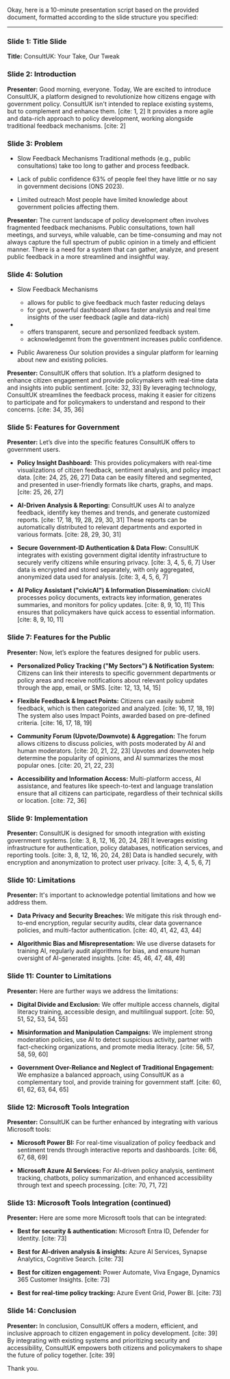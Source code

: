 Okay, here is a 10-minute presentation script based on the provided document, formatted according to the slide structure you specified:

***

### Slide 1: Title Slide

**Title:** ConsultUK: Your Take, Our Tweak

### Slide 2: Introduction

**Presenter:** Good morning, everyone. Today, We are excited to introduce ConsultUK, a platform designed to revolutionize how citizens engage with government policy. ConsultUK isn't intended to replace existing systems, but to complement and enhance them. [cite: 1, 2] It provides a more agile and data-rich approach to policy development, working alongside traditional feedback mechanisms. [cite: 2]

### Slide 3: Problem

- Slow Feedback Mechanisms
    Traditional methods (e.g., public consultations) take too long to gather and process feedback.

- Lack of public confidence
    63% of people feel they have little or no say in government decisions (ONS 2023).

- Limited outreach
    Most people have limited knowledge about government policies affecting them.

**Presenter:** The current landscape of policy development often involves fragmented feedback mechanisms. Public consultations, town hall meetings, and surveys, while valuable, can be time-consuming and may not always capture the full spectrum of public opinion in a timely and efficient manner. There is a need for a system that can gather, analyze, and present public feedback in a more streamlined and insightful way.

### Slide 4: Solution

- Slow Feedback Mechanisms
    - allows for public to give feedback much faster reducing delays
    - for govt, powerful dashboard allows faster analysis and real time insights of the user feedback (agile and data-rich)

- 
    - offers transparent, secure and personlized feedback system.
    - acknowledgemnt from the governtment increases public confidence.

- Public Awareness
    Our solution provides a singular platform for learning about new and existing policies.


**Presenter:** ConsultUK offers that solution. It’s a platform designed to enhance citizen engagement and provide policymakers with real-time data and insights into public sentiment. [cite: 32, 33] By leveraging technology, ConsultUK streamlines the feedback process, making it easier for citizens to participate and for policymakers to understand and respond to their concerns. [cite: 34, 35, 36]

### Slide 5: Features for Government

**Presenter:** Let’s dive into the specific features ConsultUK offers to government users.

* **Policy Insight Dashboard:** This provides policymakers with real-time visualizations of citizen feedback, sentiment analysis, and policy impact data. [cite: 24, 25, 26, 27] Data can be easily filtered and segmented, and presented in user-friendly formats like charts, graphs, and maps. [cite: 25, 26, 27]
    
* **AI-Driven Analysis & Reporting:** ConsultUK uses AI to analyze feedback, identify key themes and trends, and generate customized reports. [cite: 17, 18, 19, 28, 29, 30, 31] These reports can be automatically distributed to relevant departments and exported in various formats. [cite: 28, 29, 30, 31]
    
* **Secure Government-ID Authentication & Data Flow:** ConsultUK integrates with existing government digital identity infrastructure to securely verify citizens while ensuring privacy. [cite: 3, 4, 5, 6, 7] User data is encrypted and stored separately, with only aggregated, anonymized data used for analysis. [cite: 3, 4, 5, 6, 7]
    
* **AI Policy Assistant ("civicAI") & Information Dissemination:** civicAI processes policy documents, extracts key information, generates summaries, and monitors for policy updates. [cite: 8, 9, 10, 11] This ensures that policymakers have quick access to essential information. [cite: 8, 9, 10, 11]
    
### Slide 7: Features for the Public

**Presenter:** Now, let’s explore the features designed for public users.

* **Personalized Policy Tracking ("My Sectors") & Notification System:** Citizens can link their interests to specific government departments or policy areas and receive notifications about relevant policy updates through the app, email, or SMS. [cite: 12, 13, 14, 15]
    
* **Flexible Feedback & Impact Points:** Citizens can easily submit feedback, which is then categorized and analyzed. [cite: 16, 17, 18, 19] The system also uses Impact Points, awarded based on pre-defined criteria. [cite: 16, 17, 18, 19]
    
* **Community Forum (Upvote/Downvote) & Aggregation:** The forum allows citizens to discuss policies, with posts moderated by AI and human moderators. [cite: 20, 21, 22, 23] Upvotes and downvotes help determine the popularity of opinions, and AI summarizes the most popular ones. [cite: 20, 21, 22, 23]
    
* **Accessibility and Information Access:** Multi-platform access, AI assistance, and features like speech-to-text and language translation ensure that all citizens can participate, regardless of their technical skills or location. [cite: 72, 36]
    

### Slide 9: Implementation

**Presenter:** ConsultUK is designed for smooth integration with existing government systems. [cite: 3, 8, 12, 16, 20, 24, 28] It leverages existing infrastructure for authentication, policy databases, notification services, and reporting tools. [cite: 3, 8, 12, 16, 20, 24, 28] Data is handled securely, with encryption and anonymization to protect user privacy. [cite: 3, 4, 5, 6, 7]

### Slide 10: Limitations

**Presenter:** It's important to acknowledge potential limitations and how we address them.

* **Data Privacy and Security Breaches:** We mitigate this risk through end-to-end encryption, regular security audits, clear data governance policies, and multi-factor authentication. [cite: 40, 41, 42, 43, 44]
    
* **Algorithmic Bias and Misrepresentation:** We use diverse datasets for training AI, regularly audit algorithms for bias, and ensure human oversight of AI-generated insights. [cite: 45, 46, 47, 48, 49]
    

### Slide 11: Counter to Limitations

**Presenter:** Here are further ways we address the limitations:

* **Digital Divide and Exclusion:** We offer multiple access channels, digital literacy training, accessible design, and multilingual support. [cite: 50, 51, 52, 53, 54, 55]
    
* **Misinformation and Manipulation Campaigns:** We implement strong moderation policies, use AI to detect suspicious activity, partner with fact-checking organizations, and promote media literacy. [cite: 56, 57, 58, 59, 60]
    
* **Government Over-Reliance and Neglect of Traditional Engagement:** We emphasize a balanced approach, using ConsultUK as a complementary tool, and provide training for government staff. [cite: 60, 61, 62, 63, 64, 65]
    

### Slide 12: Microsoft Tools Integration

**Presenter:** ConsultUK can be further enhanced by integrating with various Microsoft tools:

* **Microsoft Power BI:** For real-time visualization of policy feedback and sentiment trends through interactive reports and dashboards. [cite: 66, 67, 68, 69]
    
* **Microsoft Azure AI Services:** For AI-driven policy analysis, sentiment tracking, chatbots, policy summarization, and enhanced accessibility through text and speech processing. [cite: 70, 71, 72]
    

### Slide 13: Microsoft Tools Integration (continued)

**Presenter:** Here are some more Microsoft tools that can be integrated:

* **Best for security & authentication:** Microsoft Entra ID, Defender for Identity. [cite: 73]
    
* **Best for AI-driven analysis & insights:** Azure AI Services, Synapse Analytics, Cognitive Search. [cite: 73]
    
* **Best for citizen engagement:** Power Automate, Viva Engage, Dynamics 365 Customer Insights. [cite: 73]
    
* **Best for real-time policy tracking:** Azure Event Grid, Power BI. [cite: 73]
    

### Slide 14: Conclusion

**Presenter:** In conclusion, ConsultUK offers a modern, efficient, and inclusive approach to citizen engagement in policy development. [cite: 39] By integrating with existing systems and prioritizing security and accessibility, ConsultUK empowers both citizens and policymakers to shape the future of policy together. [cite: 39]

Thank you.
